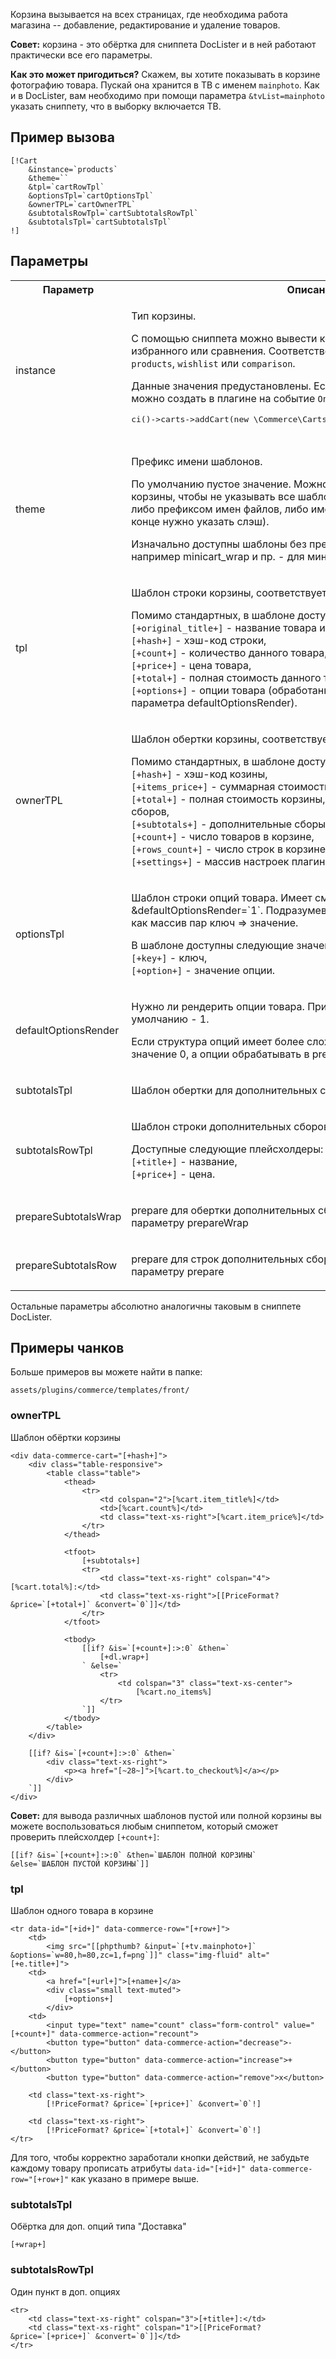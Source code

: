 
Корзина вызывается на всех страницах, где необходима работа магазина -- добавление, редактирование и удаление товаров.

**Совет:** корзина - это обёртка для сниппета DocLister и в ней работают практически все его параметры.

**Как это может пригодиться?**
Скажем, вы хотите показывать в корзине фотографию товара. Пускай она хранится в ТВ с именем `mainphoto`. Как и в DocLister, вам необходимо при помощи параметра `&tvList=mainphoto` указать сниппету, что в выборку включается ТВ.

## Пример вызова ##

```
[!Cart
    &instance=`products`
    &theme=``
    &tpl=`cartRowTpl`
    &optionsTpl=`cartOptionsTpl`
    &ownerTPL=`cartOwnerTPL`
    &subtotalsRowTpl=`cartSubtotalsRowTpl`
    &subtotalsTpl=`cartSubtotalsTpl`
!]
```
## Параметры ##

<table>
	<tr>
		<th>Параметр</th>
		<th>Описание</th>
	</tr><tr>
		<td>instance</td>
		<td>
			<p>Тип корзины.</p>
			<p>С помощью сниппета можно вывести корзину с товарами, либо списки избранного или сравнения. Соответственно, значение может быть <code>products</code>, <code>wishlist</code> или <code>comparison</code>.</p>
			<p>Данные значения предустановлены. Если нужны другие списки, их можно создать в плагине на событие <code>OnInitializeCommerce</code>:</p>
			<pre>
ci()->carts->addCart(new \Commerce\Carts\ProductsList($modx, 'listname'));
			</pre>
		</td>
	</tr><tr>
		<td>theme</td>
		<td>
			<p>Префикс имени шаблонов.</p>
			<p>По умолчанию пустое значение. Можно использовать для темизации корзины, чтобы не указывать все шаблоны по отдельности. Может быть либо префиксом имен файлов, либо именем вложенной папки (тогда в конце нужно указать слэш).</p>
			<p>Изначально доступны шаблоны без префикса и с префиксом "mini", например minicart_wrap и пр. - для миникорзины.</p></td>
	</tr><tr>
		<td>tpl</td>
		<td><p>Шаблон строки корзины, соответствует такому же параметру DocLister</p><p>Помимо стандартных, в шаблоне доступны следующие плейсхолдеры:<br><code>[+original_title+]</code> - название товара из таблицы site_content,<br><code>[+hash+]</code> - хэш-код строки,<br><code>[+count+]</code> - количество данного товара,<br><code>[+price+]</code> - цена товара,<br><code>[+total+]</code> - полная стоимость данного товара,<br><code>[+options+]</code> - опции товара (обработанные или нет, зависит от параметра defaultOptionsRender).</p></td>
	</tr><tr>
		<td>ownerTPL</td>
		<td><p>Шаблон обертки корзины, соответствует такому же параметру DocLister</p><p>Помимо стандартных, в шаблоне доступны следующие плейсхолдеры:<br><code>[+hash+]</code> - хэш-код козины,<br><code>[+items_price+]</code> - суммарная стоимость товаров,<br><code>[+total+]</code> - полная стоимость корзины, с учетом дополнительных сборов,<br><code>[+subtotals+]</code> - дополнительные сборы,<br><code>[+count+]</code> - число товаров в корзине,<br><code>[+rows_count+]</code> - число строк в корзине,<br><code>[+settings+]</code> - массив настроек плагина Commerce.</p></td>
	</tr><tr>
		<td>optionsTpl</td>
		<td><p>Шаблон строки опций товара. Имеет смысл только при &defaultOptionsRender=`1`. Подразумевается, что опции товара заданы как массив пар ключ => значение.</p><p>В шаблоне доступны следующие значения:<br><code>[+key+]</code> - ключ,<br><code>[+option+]</code> - значение опции.</p></td>
	</tr><tr>
		<td>defaultOptionsRender</td>
		<td><p>Нужно ли рендерить опции товара. Принимает значения 0 или 1, по умолчанию - 1.</p><p>Если структура опций имеет более сложный формат, можно поставить значение 0, а опции обрабатывать в prepare.</p></td>
	</tr><tr>
		<td>subtotalsTpl</td>
		<td><p>Шаблон обертки для дополнительных сборов.</p></td>
	</tr><tr>
		<td>subtotalsRowTpl</td>
		<td><p>Шаблон строки дополнительных сборов.</p><p>Доступные следующие плейсхолдеры:<br><code>[+title+]</code> - название,<br><code>[+price+]</code> - цена.</p></td>
	</tr><tr>
		<td>prepareSubtotalsWrap</td>
		<td><p>prepare для обертки дополнительных сборов, действие аналогично параметру prepareWrap</p></td>
	</tr><tr>
		<td>prepareSubtotalsRow</td>
		<td><p>prepare для строк дополнительных сборов, действие аналогично параметру prepare</p></td>
	</tr>
</table>

Остальные параметры абсолютно аналогичны таковым в сниппете DocLister.

## Примеры чанков ##
Больше примеров вы можете найти в папке:
```
assets/plugins/commerce/templates/front/
```

### ownerTPL ###

Шаблон обёртки корзины

```
<div data-commerce-cart="[+hash+]">
    <div class="table-responsive">
        <table class="table">
            <thead>
                <tr>
                    <td colspan="2">[%cart.item_title%]</td>
                    <td>[%cart.count%]</td>
                    <td class="text-xs-right">[%cart.item_price%]</td>
                </tr>
            </thead>

            <tfoot>
                [+subtotals+]
                <tr>
                    <td class="text-xs-right" colspan="4">[%cart.total%]:</td>
                    <td class="text-xs-right">[[PriceFormat? &price=`[+total+]` &convert=`0`]]</td>
                </tr>
            </tfoot>

            <tbody>
                [[if? &is=`[+count+]:>:0` &then=`
                    [+dl.wrap+]
                ` &else=`
                    <tr>
                        <td colspan="3" class="text-xs-center">
                            [%cart.no_items%]
                    </tr>
                `]]
            </tbody>
        </table>
    </div>

    [[if? &is=`[+count+]:>:0` &then=`
        <div class="text-xs-right">
            <p><a href="[~28~]">[%cart.to_checkout%]</a></p>
        </div>
    `]]
</div>
```
**Совет:** для вывода различных шаблонов пустой или полной корзины вы можете воспользоваться любым сниппетом, который сможет проверить плейсхолдер `[+count+]`:
```
[[if? &is=`[+count+]:>:0` &then=`ШАБЛОН ПОЛНОЙ КОРЗИНЫ`
&else=`ШАБЛОН ПУСТОЙ КОРЗИНЫ`]]
```

### tpl ###

Шаблон одного товара в корзине
```
<tr data-id="[+id+]" data-commerce-row="[+row+]">
	<td>
		<img src="[[phpthumb? &input=`[+tv.mainphoto+]` &options=`w=80,h=80,zc=1,f=png`]]" class="img-fluid" alt="[+e.title+]">
	<td>
		<a href="[+url+]">[+name+]</a>
		<div class="small text-muted">
			[+options+]
		</div>
	<td>
		<input type="text" name="count" class="form-control" value="[+count+]" data-commerce-action="recount">
		<button type="button" data-commerce-action="decrease">-</button>
		<button type="button" data-commerce-action="increase">+</button>
		<button type="button" data-commerce-action="remove">x</button>

	<td class="text-xs-right">
		[!PriceFormat? &price=`[+price+]` &convert=`0`!]

	<td class="text-xs-right">
		[!PriceFormat? &price=`[+total+]` &convert=`0`!]
</tr>

```
Для того, чтобы корректно заработали кнопки действий, не забудьте каждому товару прописать атрибуты `data-id="[+id+]" data-commerce-row="[+row+]"` как указано в примере выше.

### subtotalsTpl ###

Обёртка для доп. опций типа "Доставка"
```
[+wrap+]

```

### subtotalsRowTpl ###

Один пункт в доп. опциях

```
<tr>
    <td class="text-xs-right" colspan="3">[+title+]:</td>
    <td class="text-xs-right" colspan="1">[[PriceFormat? &price=`[+price+]` &convert=`0`]]</td>
</tr>

```

